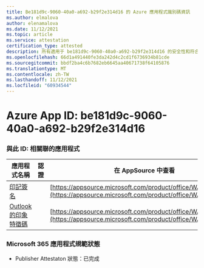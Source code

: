 ```yaml
---
title: Be181d9c-9060-40a0-a692-b29f2e314d16 的 Azure 應用程式識別碼資訊
ms.author: elmalova
author: elenamalova
ms.date: 11/12/2021
ms.topic: article
ms.service: attestation
certification_type: attested
description: 所有適用于 be181d9c-9060-40a0-a692-b29f2e314d16 的安全性和符合性資訊資訊。
ms.openlocfilehash: 66d1a491440fe3da242d4c2cd1f6736934b81cde
ms.sourcegitcommit: bbdf2ba4c6b7682eb6645aa40671738f64105876
ms.translationtype: MT
ms.contentlocale: zh-TW
ms.lasthandoff: 11/12/2021
ms.locfileid: "60934544"
---
```

# <a name="azure-app-id-be181d9c-9060-40a0-a692-b29f2e314d16"></a>Azure App ID: be181d9c-9060-40a0-a692-b29f2e314d16


### <a name="apps-associated-with-this-id"></a>與此 ID: 相關聯的應用程式
| **應用程式名稱** | **認證** | **在 AppSource 中查看** |
|--------------|---------------|-----------------------|
| [印記簽名](https://docs.microsoft.com/microsoft-365-app-certification/forward/WA200003216) |  | [https://appsource.microsoft.com/product/office/WA200003216](https://appsource.microsoft.com/product/office/WA200003216) |
| [Outlook 的印象特徵碼](https://docs.microsoft.com/microsoft-365-app-certification/forward/WA200003199) |  | [https://appsource.microsoft.com/product/office/WA200003199](https://appsource.microsoft.com/product/office/WA200003199) |

### <a name="microsoft-365-app-compliance-status"></a>Microsoft 365 應用程式規範狀態
- Publisher Attestaton 狀態：已完成
